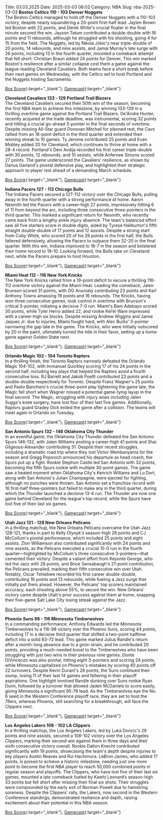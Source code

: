 Title: 03.03.2025
Date: 2025-03-03 06:02
Category: NBA 
Slug: nba-2025-03-03 
**Boston Celtics 110 - 103 Denver Nuggets**  
The Boston Celtics managed to hold off the Denver Nuggets with a 110-103 victory, despite nearly squandering a 20-point first-half lead. Jaylen Brown led Boston with 22 points, and Derek White's crucial floater in the final minute secured the win. Jayson Tatum contributed a double-double with 16 points and 11 rebounds, although he struggled with his shooting, going 4 for 15 from the field. The Nuggets, led by Nikola Jokic's near triple-double of 20 points, 14 rebounds, and nine assists, and Jamal Murray’s late surge with 26 points, including 13 in the fourth quarter, mounted a comeback attempt that fell short. Christian Braun added 24 points for Denver. This win marked Boston's resilience after a similar collapse cost them a game against the league-leading Cleveland Cavaliers. Both teams face a short break before their next games on Wednesday, with the Celtics set to host Portland and the Nuggets hosting Sacramento. 

[Box Score](/game/den-vs-bos-0022400866/box-score){:target="_blank"}, [Gamecast](/game/den-vs-bos-0022400866){:target="_blank"}<br>

**Cleveland Cavaliers 133 - 129 Portland Trail Blazers**  
The Cleveland Cavaliers secured their 50th win of the season, becoming the first NBA team to achieve this milestone, by winning 133-129 in a thrilling overtime game against the Portland Trail Blazers. De'Andre Hunter, recently acquired at the trade deadline, was instrumental, scoring 32 points and hitting a crucial go-ahead 3-pointer in the final seconds of overtime. Despite missing All-Star guard Donovan Mitchell for planned rest, the Cavs rallied from an 18-point deficit in the third quarter and extended their winning streak to 10 games. Ty Jerome contributed 25 points and Evan Mobley added 20 for Cleveland, which continues to thrive at home with a 28-4 record. Portland's Deni Avdija recorded his first career triple-double with 30 points, 12 rebounds, and 10 assists, while Anfernee Simons scored 27 points. The game underscored the Cavaliers' resilience, as shown by Darius Garland's pivotal defensive play, and highlighted their strategic approach to player rest ahead of a demanding March schedule. 

[Box Score](/game/por-vs-cle-0022400867/box-score){:target="_blank"}, [Gamecast](/game/por-vs-cle-0022400867){:target="_blank"}<br>

**Indiana Pacers 127 - 112 Chicago Bulls**  
The Indiana Pacers secured a 127-112 victory over the Chicago Bulls, pulling away in the fourth quarter with a strong performance at home. Aaron Nesmith led the Pacers with a career-high 27 points, impressively hitting 6 of 11 from beyond the arc, including three consecutive three-pointers in the third quarter. This marked a significant return for Nesmith, who recently came back from a lengthy ankle injury absence. The team's balanced effort saw all five starters score in double digits, aided by Tyrese Haliburton's fifth straight double-double of 17 points and 12 assists. Despite a strong start from Coby White, who scored 20 of his 26 points in the first half, the Bulls faltered defensively, allowing the Pacers to outpace them 32-20 in the final quarter. With this win, Indiana improved to 18-7 in the season and bolstered their home record to 19-10. Looking forward, the Bulls take on Cleveland next, while the Pacers prepare to host Houston. 

[Box Score](/game/chi-vs-ind-0022400868/box-score){:target="_blank"}, [Gamecast](/game/chi-vs-ind-0022400868){:target="_blank"}<br>

**Miami Heat 112 - 116 New York Knicks**  
The New York Knicks rallied from a 19-point deficit to secure a thrilling 116-112 overtime victory against the Miami Heat. Leading the comeback, Jalen Brunson scored 31 points, with OG Anunoby contributing 23 points and Karl Anthony Towns amassing 19 points and 16 rebounds. The Knicks, having won three consecutive games, took control in overtime with Brunson's critical 3-pointer, initiating a decisive 7-0 run. Miami's Bam Adebayo scored 30 points, while Tyler Herro added 22, and rookie Kel’el Ware impressed with a career-high six blocks. Despite missing Andrew Wiggins and Jaime Jaquez Jr. due to injuries, Miami fought hard, with Alec Burks’ 3-pointer narrowing the gap late in the game. The Knicks, who were initially outscored by 20 in the paint, ultimately turned the tide in their favor, setting up a home game against Golden State next. 

[Box Score](/game/nyk-vs-mia-0022400869/box-score){:target="_blank"}, [Gamecast](/game/nyk-vs-mia-0022400869){:target="_blank"}<br>

**Orlando Magic 102 - 104 Toronto Raptors**  
In a thrilling finish, the Toronto Raptors narrowly defeated the Orlando Magic 104-102, with Immanuel Quickley scoring 17 of his 24 points in the second half, including key plays that helped the Raptors avoid a fourth consecutive loss. RJ Barrett and Jakob Poeltl contributed 22 points and a double-double respectively for Toronto. Despite Franz Wagner's 25 points and Paolo Banchero's crucial three-point play tightening the game late, the Magic fell short when Wagner missed a potential game-tying layup in the final second. The Magic, struggling with injury woes including Jalen Suggs's knee surgery, have lost four of their last five games. Additionally, Raptors guard Gradey Dick exited the game after a collision. The teams will meet again in Orlando on Tuesday. 

[Box Score](/game/tor-vs-orl-0022400870/box-score){:target="_blank"}, [Gamecast](/game/tor-vs-orl-0022400870){:target="_blank"}<br>

**San Antonio Spurs 132 - 146 Oklahoma City Thunder**  
In an eventful game, the Oklahoma City Thunder defeated the San Antonio Spurs 146-132, with Jalen Williams posting a career-high 41 points and Shai Gilgeous-Alexander contributing 31. Despite their recent struggles, including a dramatic road trip where they lost Victor Wembanyama for the season and Gregg Popovich announced his departure as head coach, the Spurs put up a fight. Rookie Stephon Castle led San Antonio with 32 points, becoming the fifth Spurs rookie with multiple 30-point games. The game saw a heated moment when Oklahoma City's Kenrich Williams and Lu Dort, along with San Antonio's Julian Champagnie, were ejected for fighting, although no punches were thrown. San Antonio set a franchise record with 16 first-half three-pointers but failed to make any in the third quarter, during which the Thunder launched a decisive 13-4 run. The Thunder are now one game behind Cleveland for the league's top record, while the Spurs have lost five of their last six games. 

[Box Score](/game/okc-vs-sas-0022400871/box-score){:target="_blank"}, [Gamecast](/game/okc-vs-sas-0022400871){:target="_blank"}<br>

**Utah Jazz 121 - 128 New Orleans Pelicans**  
In a thrilling matchup, the New Orleans Pelicans overcame the Utah Jazz 128-121, thanks in part to Kelly Olynyk's season-high 26 points and CJ McCollum's pivotal performance, which included 25 points and eight assists. Zion Williamson also contributed significantly with 24 points and nine assists, as the Pelicans executed a crucial 15-0 run in the fourth quarter—highlighted by McCollum's three consecutive 3-pointers—that cemented their victory. Despite a valiant effort from Keyonte George, who led the Jazz with 28 points, and Brice Sensabaugh's 21-point contribution, the Pelicans prevailed, marking their fifth consecutive win over Utah. Notably, Oscar Tshiebwe recorded his first career double-double, contributing 16 points and 13 rebounds, while fueling a Jazz surge that initially put them ahead. However, the Pelicans' top scorers maintained accuracy, each shooting above 55%, to secure the win. New Orleans’ victory came despite Utah's prior success against them at home, snapping their five-game Salt Lake City losing streak against the Jazz. 

[Box Score](/game/nop-vs-uta-0022400872/box-score){:target="_blank"}, [Gamecast](/game/nop-vs-uta-0022400872){:target="_blank"}<br>

**Phoenix Suns 98 - 116 Minnesota Timberwolves**  
In a commanding performance, Anthony Edwards led the Minnesota Timberwolves to a 116-98 victory over the Phoenix Suns, scoring 44 points, including 17 in a decisive third quarter that shifted a two-point halftime deficit into a solid 83-72 lead. This game marked Julius Randle's return after a month-long absence due to a groin strain, and he contributed 20 points, providing a much-needed boost to the Timberwolves who have been struggling with just two wins in their previous nine games. Donte DiVincenzo was also pivotal, hitting eight 3-pointers and scoring 24 points, while Minnesota capitalized on Phoenix's mistakes by scoring 40 points off 22 turnovers. Despite Kevin Durant's 26 points, the Suns continued their slump, losing 11 of their last 14 games and faltering in their playoff aspirations. One highlight involved Randle dunking over Suns rookie Ryan Dunn, followed by a turnover that allowed Jaden McDaniels to score easily, giving Minnesota a significant 95-78 lead. As the Timberwolves eye the No. 6 seed in the Western Conference playoff race, they are set to host the 76ers, whereas Phoenix, still searching for a breakthrough, will face the Clippers next. 

[Box Score](/game/min-vs-phx-0022400873/box-score){:target="_blank"}, [Gamecast](/game/min-vs-phx-0022400873){:target="_blank"}<br>

**Los Angeles Lakers 108 - 102 LA Clippers**  
In a thrilling matchup, the Los Angeles Lakers, led by Luka Doncic's 29 points and nine assists, secured a 108-102 victory over the Los Angeles Clippers, marking their second win against them in three days and their sixth consecutive victory overall. Rookie Dalton Knecht contributed significantly with 19 points, showcasing the team's depth despite injuries to key players Austin Reaves and Rui Hachimura. LeBron James, who added 17 points, is poised to achieve a historic milestone, needing just one more point to become the first NBA player to reach 50,000 combined points in regular season and playoffs. The Clippers, who have lost five of their last six games, mounted a late comeback fueled by Kawhi Leonard’s season-high 33 points but fell short after missing their final six shots. Their struggles were compounded by the early exit of Norman Powell due to hamstring soreness. Despite the Clippers' rally, the Lakers, now second in the Western Conference standings, demonstrated resilience and depth, raising excitement about their potential in this NBA season. 

[Box Score](/game/lac-vs-lal-0022400874/box-score){:target="_blank"}, [Gamecast](/game/lac-vs-lal-0022400874){:target="_blank"}<br>

